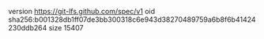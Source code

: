 version https://git-lfs.github.com/spec/v1
oid sha256:b001328db1ff07de3bb300318c6e943d38270489759a6b8f6b41424230ddb264
size 15407
